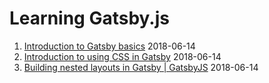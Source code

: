 # Learning Gatsby.js

1. [Introduction to Gatsby basics](https://www.gatsbyjs.org/tutorial/part-one/) 2018-06-14
2. [Introduction to using CSS in Gatsby](https://www.gatsbyjs.org/tutorial/part-two/) 2018-06-14
3. [Building nested layouts in Gatsby | GatsbyJS](https://www.gatsbyjs.org/tutorial/part-three/) 2018-06-14
